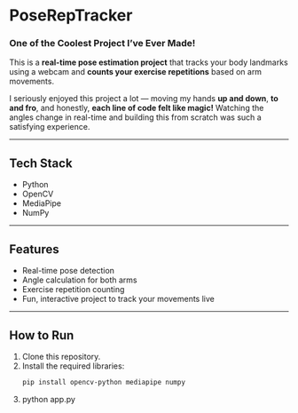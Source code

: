 # PoseRepTracker

### One of the Coolest Project I’ve Ever Made!

This is a **real-time pose estimation project** that tracks your body landmarks using a webcam and **counts your exercise repetitions** based on arm movements.

I seriously enjoyed this project a lot — moving my hands **up and down**, **to and fro**, and honestly, **each line of code felt like magic!** Watching the angles change in real-time and building this from scratch was such a satisfying experience.

---

## Tech Stack
- Python 
- OpenCV 
- MediaPipe 
- NumPy 

---

## Features
- Real-time pose detection
- Angle calculation for both arms
- Exercise repetition counting
- Fun, interactive project to track your movements live

---

##  How to Run
1. Clone this repository.
2. Install the required libraries:
   ```bash
   pip install opencv-python mediapipe numpy
3. python app.py

